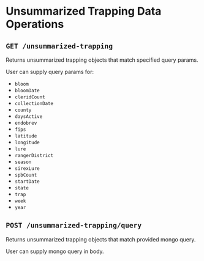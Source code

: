 # Unsummarized Trapping Data Operations

## `GET /unsummarized-trapping`

Returns unsummarized trapping objects that match specified query params.

User can supply query params for:

- `bloom`
- `bloomDate`
- `cleridCount`
- `collectionDate`
- `county`
- `daysActive`
- `endobrev`
- `fips`
- `latitude`
- `longitude`
- `lure`
- `rangerDistrict`
- `season`
- `sirexLure`
- `spbCount`
- `startDate`
- `state`
- `trap`
- `week`
- `year`

## `POST /unsummarized-trapping/query`

Returns unsummarized trapping objects that match provided mongo query.

User can supply mongo query in body.
